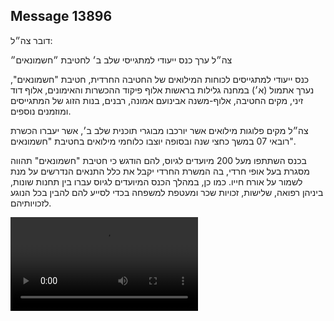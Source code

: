 ## Message 13896

דובר צה״ל: 

צה״ל ערך כנס ייעודי למתגייסי שלב ב׳ לחטיבת ״חשמונאים״

כנס ייעודי למתגייסים לכוחות המילואים של החטיבה החרדית, חטיבת "חשמונאים", נערך אתמול (א׳) במחנה גלילות בראשות אלוף פיקוד ההכשרות והאימונים, אלוף דוד זיני, מקים החטיבה, אלוף-משנה אבינועם אמונה, רבנים, בנות הזוג של המתגייסים ומוזמנים נוספים.

צה״ל מקים פלוגות מילואים אשר יורכבו מבוגרי תוכנית שלב ב׳, אשר יעברו הכשרת רובאי 07 במשך כחצי שנה ובסופה יוצבו כלוחמי מילואים בחטיבת "חשמונאים".

בכנס השתתפו מעל 200 מיועדים לגיוס, להם הודגש כי חטיבת "חשמונאים" תהווה מסגרת בעל אופי חרדי, בה המשרת החרדי יקבל את כלל התנאים הנדרשים על מנת לשמור על אורח חייו. 
כמו כן, במהלך הכנס המיועדים לגיוס עברו בין תחנות שונות, ביניהן רפואה, שלישות, זכויות שכר ומעטפת למשפחה בכדי לסייע להם להבין בכל הנוגע לזכויותיהם.

![Video](https://data.iron-swords.co.il/2024/November/18/13896/13896_media.mp4)
